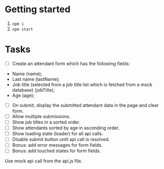 # Getting started

1. `npm i`
2. `npm start`

# Tasks

- [ ] Create an attendant form which has the following fields:
- Name (name);
- Last name (lastName);
- Job title (selected from a job title list which is fetched from a mock database) (jobTitle);
- Age (age);
- [ ] On submit, display the submitted attendant data in the page and clear form.
- [ ] Allow multiple submissions.
- [ ] Show job titles in a sorted order.
- [ ] Show attendants sorted by age in ascending order.
- [ ] Show loading state (loader) for all api calls.
- [ ] Disable submit button until api call is resolved.
- [ ] Bonus: add error messages for form fields.
- [ ] Bonus: add touched states for form fields.

Use mock api call from the api.js file.
